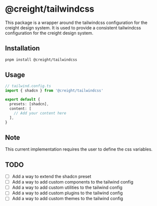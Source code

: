 # @creight/tailwindcss

This package is a wrapper around the tailwindcss configuration for the creight design system. It is used to provide a consistent tailwindcss configuration for the creight design system.

## Installation

```bash
pnpm install @creight/tailwindcss
```

## Usage

```ts
// tailwind.config.ts
import { shadcn } from '@creight/tailwindcss'

export default {
  presets: [shadcn],
  content: [
    // Add your content here
  ],
}
```

## Note

This current implementation requires the user to define the css variables.

## TODO

- [ ] Add a way to extend the shadcn preset
- [ ] Add a way to add custom components to the tailwind config
- [ ] Add a way to add custom utilities to the tailwind config
- [ ] Add a way to add custom plugins to the tailwind config
- [ ] Add a way to add custom themes to the tailwind config

